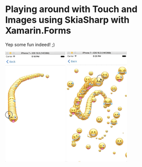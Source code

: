 # Playing around with Touch and Images using SkiaSharp with Xamarin.Forms

Yep some fun indeed! ;) 

<img src="https://github.com/UdaraAlwis/SkiaSharp-Playground/blob/master/TouchAndImages/screenshots/A%20Smiley%20on%20Touch%20ios.gif"  height="350" /> <img src="https://github.com/UdaraAlwis/SkiaSharp-Playground/blob/master/TouchAndImages/screenshots/Touch%20on%20the%20Smiley%20ios.gif"  height="350" /> 